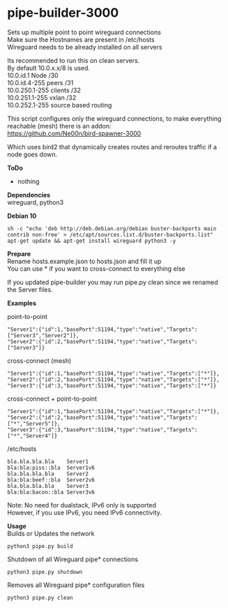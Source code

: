 # pipe-builder-3000

Sets up multiple point to point wireguard connections<br />
Make sure the Hostnames are present in /etc/hosts<br />
Wireguard needs to be already installed on all servers<br />

Its recommended to run this on clean servers.<br />
By default 10.0.x.x/8 is used.<br />
10.0.id.1 Node /30<br />
10.0.id.4-255 peers /31<br />
10.0.250.1-255 clients /32<br />
10.0.251.1-255 vxlan /32 <br />
10.0.252.1-255 source based routing<br />

This script configures only the wireguard connections, to make everything reachable (mesh) there is an addon:<br />
https://github.com/Ne00n/bird-spawner-3000

Which uses bird2 that dynamically creates routes and reroutes traffic if a node goes down.<br />

**ToDo**<br />
- nothing

**Dependencies**<br />
wireguard, python3

**Debian 10**<br />
```
sh -c "echo 'deb http://deb.debian.org/debian buster-backports main contrib non-free' > /etc/apt/sources.list.d/buster-backports.list"
apt-get update && apt-get install wireguard python3 -y
```

**Prepare**<br />
Rename hosts.example.json to hosts.json and fill it up<br />
You can use * if you want to cross-connect to everything else<br />

If you updated pipe-builder you may run pipe.py clean since we renamed the Server files.<br />

**Examples**<br />

point-to-point<br />
```
"Server1":{"id":1,"basePort":51194,"type":"native","Targets":["Server3","Server2"]},
"Server2":{"id":2,"basePort":51194,"type":"native","Targets":["Server3"]}
```

cross-connect (mesh)<br />
```
"Server1":{"id":1,"basePort":51194,"type":"native","Targets":["*"]},
"Server2":{"id":2,"basePort":51194,"type":"native","Targets":["*"]},
"Server3":{"id":3,"basePort":51194,"type":"native","Targets":["*"]}
```

cross-connect + point-to-point<br />
```
"Server1":{"id":1,"basePort":51194,"type":"native","Targets":["*"]},
"Server2":{"id":2,"basePort":51194,"type":"native","Targets":["*","Server5"]},
"Server3":{"id":3,"basePort":51194,"type":"native","Targets":["*","Server4"]}
```

/etc/hosts<br />
```
bla.bla.bla.bla    Server1
bla:bla:piss::bla  Server1v6
bla.bla.bla.bla    Server2
bla:bla:beef::bla  Server2v6
bla.bla.bla.bla    Server3
bla:bla:bacon::bla Server3v6
```
Note: No need for dualstack, IPv6 only is supported</br >
However, if you use IPv6, you need IPv6 connectivity.

**Usage**<br />
Builds or Updates the network<br />
```
python3 pipe.py build
```
Shutdown of all Wireguard pipe* connections<br />
```
python3 pipe.py shutdown
```
Removes all Wireguard pipe* configuration files<br />
```
python3 pipe.py clean
```
